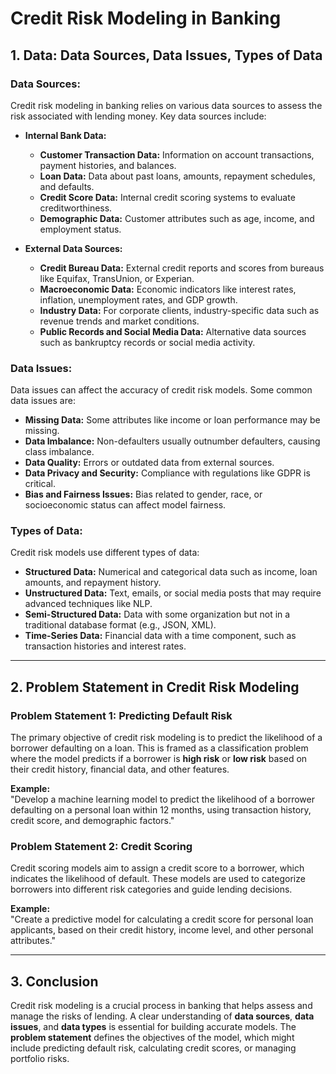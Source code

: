
# Credit Risk Modeling in Banking

## 1. Data: Data Sources, Data Issues, Types of Data

### Data Sources:
Credit risk modeling in banking relies on various data sources to assess the risk associated with lending money. Key data sources include:

- **Internal Bank Data:**
  - **Customer Transaction Data:** Information on account transactions, payment histories, and balances.
  - **Loan Data:** Data about past loans, amounts, repayment schedules, and defaults.
  - **Credit Score Data:** Internal credit scoring systems to evaluate creditworthiness.
  - **Demographic Data:** Customer attributes such as age, income, and employment status.
  
- **External Data Sources:**
  - **Credit Bureau Data:** External credit reports and scores from bureaus like Equifax, TransUnion, or Experian.
  - **Macroeconomic Data:** Economic indicators like interest rates, inflation, unemployment rates, and GDP growth.
  - **Industry Data:** For corporate clients, industry-specific data such as revenue trends and market conditions.
  - **Public Records and Social Media Data:** Alternative data sources such as bankruptcy records or social media activity.

### Data Issues:
Data issues can affect the accuracy of credit risk models. Some common data issues are:

- **Missing Data:** Some attributes like income or loan performance may be missing.
- **Data Imbalance:** Non-defaulters usually outnumber defaulters, causing class imbalance.
- **Data Quality:** Errors or outdated data from external sources.
- **Data Privacy and Security:** Compliance with regulations like GDPR is critical.
- **Bias and Fairness Issues:** Bias related to gender, race, or socioeconomic status can affect model fairness.

### Types of Data:
Credit risk models use different types of data:

- **Structured Data:** Numerical and categorical data such as income, loan amounts, and repayment history.
- **Unstructured Data:** Text, emails, or social media posts that may require advanced techniques like NLP.
- **Semi-Structured Data:** Data with some organization but not in a traditional database format (e.g., JSON, XML).
- **Time-Series Data:** Financial data with a time component, such as transaction histories and interest rates.

---

## 2. Problem Statement in Credit Risk Modeling

### Problem Statement 1: Predicting Default Risk
The primary objective of credit risk modeling is to predict the likelihood of a borrower defaulting on a loan. This is framed as a classification problem where the model predicts if a borrower is **high risk** or **low risk** based on their credit history, financial data, and other features.

**Example:**  
"Develop a machine learning model to predict the likelihood of a borrower defaulting on a personal loan within 12 months, using transaction history, credit score, and demographic factors."

### Problem Statement 2: Credit Scoring
Credit scoring models aim to assign a credit score to a borrower, which indicates the likelihood of default. These models are used to categorize borrowers into different risk categories and guide lending decisions.

**Example:**  
"Create a predictive model for calculating a credit score for personal loan applicants, based on their credit history, income level, and other personal attributes."

---

## 3. Conclusion
Credit risk modeling is a crucial process in banking that helps assess and manage the risks of lending. A clear understanding of **data sources**, **data issues**, and **data types** is essential for building accurate models. The **problem statement** defines the objectives of the model, which might include predicting default risk, calculating credit scores, or managing portfolio risks.
